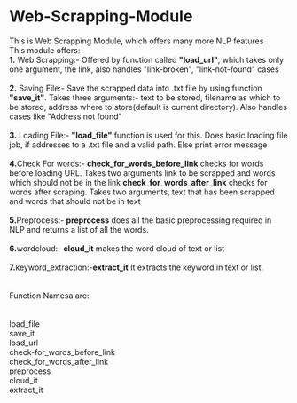 # Web-Scrapping-Module
This is Web Scrapping Module, which offers many more NLP features<br>
This module offers:-<br>
<b>1.</b> Web Scrapping:- Offered by function called <b>"load_url"</b>, which takes only one argument, the link, also handles "link-broken", "link-not-found" cases<br><br>
<b>2.</b> Saving File:- Save the scrapped data into .txt file by using function <b>"save_it"</b>. Takes three arguments:- text to be stored, filename as which to be stored, address where to store(default is current directory). Also handles cases like "Address not found"<br>
<br><b>3.</b> Loading File:- <b>"load_file"</b> function is used for this. Does basic loading file job, if addresses to a .txt file and a valid path. Else print error message<br><br>
<b>4.</b>Check For words:- <b>check_for_words_before_link</b> checks for words before loading URL. Takes two arguments link to be scrapped and words which should not be in the link <b>check_for_words_after_link</b> checks for words after scraping. Takes two arguments, text that has been scrapped and words that should not be in text
<br><br>
<b>5.</b>Preprocess:- <b>preprocess</b> does all the basic preprocessing required in NLP and returns a list of all the words.<br><br>
<b>6.</b>wordcloud:- <b>cloud_it</b> makes the word cloud of text or list
<br><br>
<b>7.</b>keyword_extraction:-<b>extract_it</b> It extracts the keyword in text or list.
<br><br><br>
Function Namesa are:-<br><br><br>load_file<br>save_it<br>load_url<br>check-for_words_before_link<br>check_for_words_after_link<br>preprocess<br>cloud_it<br>extract_it<br>

